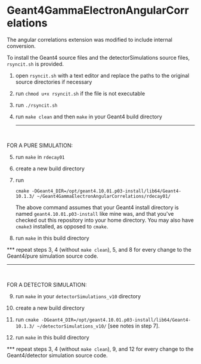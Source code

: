 # Geant4GammaElectronAngularCorrelations
The angular correlations extension was modified to include internal conversion.

To install the Geant4 source files and the detectorSimulations source files, ```rsyncit.sh``` is provided.

1. open ```rsyncit.sh``` with a text editor and replace the paths to the original source directories if necessary

2. run ```chmod u+x rsyncit.sh``` if the file is not executable

3. run ```./rsyncit.sh```

4. run ```make clean``` and then ```make``` in your Geant4 build directory
<br><hr><br>

FOR A PURE SIMULATION:

5. run ```make``` in ```rdecay01```

6. create a new build directory

7. run 
   ``` 
   cmake -DGeant4_DIR=/opt/geant4.10.01.p03-install/lib64/Geant4-10.1.3/ ~/Geant4GammaElectronAngularCorrelations/rdecay01/
   ```
   The above command assumes that your Geant4 install directory is named ```geant4.10.01.p03-install``` like mine was, and that you've checked out this repository into your home directory. You may also have ```cmake3``` installed, as opposed to ```cmake```.

8. run ```make``` in this build directory

*** repeat steps 3, 4 (without ```make clean```), 5, and 8 for every change to the Geant4/pure simulation source code.
<br><hr><br>

FOR A DETECTOR SIMULATION:

9. run ```make``` in your ```detectorSimulations_v10``` directory

10. create a new build directory

11. run ```cmake -DGeant4_DIR=/opt/geant4.10.01.p03-install/lib64/Geant4-10.1.3/ ~/detectorSimulations_v10/``` 
    [see notes in step 7].
    
12. run ```make``` in this build directory

*** repeat steps 3, 4 (without ```make clean```), 9, and 12 for every change to the Geant4/detector simulation source code.
